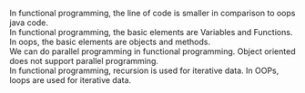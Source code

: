 In functional programming, the line of code is smaller in comparison to oops java code.<br>
In functional programming, the basic elements are Variables and Functions. In oops, the basic elements are objects and methods.<br>
We can do parallel programming in functional programming. Object oriented does not support parallel programming.<br>
In functional programming, recursion is used for iterative data. In OOPs, loops are used for iterative data.<br>